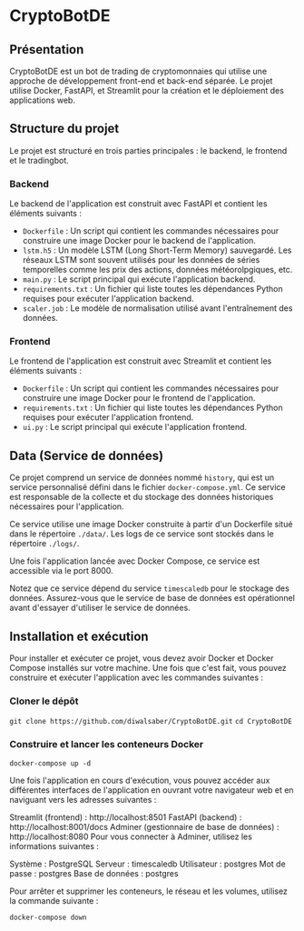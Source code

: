 # CryptoBotDE

## Présentation

CryptoBotDE est un bot de trading de cryptomonnaies qui utilise une approche de développement front-end et back-end séparée. Le projet utilise Docker, FastAPI, et Streamlit pour la création et le déploiement des applications web.

## Structure du projet

Le projet est structuré en trois parties principales : le backend, le frontend et le tradingbot.

### Backend

Le backend de l'application est construit avec FastAPI et contient les éléments suivants :

- `Dockerfile` : Un script qui contient les commandes nécessaires pour construire une image Docker pour le backend de l'application.
- `lstm.h5` : Un modèle LSTM (Long Short-Term Memory) sauvegardé. Les réseaux LSTM sont souvent utilisés pour les données de séries temporelles comme les prix des actions, données météorolpgiques, etc.
- `main.py` : Le script principal qui exécute l'application backend.
- `requirements.txt` : Un fichier qui liste toutes les dépendances Python requises pour exécuter l'application backend.
- `scaler.job` : Le modèle de normalisation utilisé avant l'entraînement des données.

### Frontend

Le frontend de l'application est construit avec Streamlit et contient les éléments suivants :

- `Dockerfile` : Un script qui contient les commandes nécessaires pour construire une image Docker pour le frontend de l'application.
- `requirements.txt` : Un fichier qui liste toutes les dépendances Python requises pour exécuter l'application frontend.
- `ui.py` : Le script principal qui exécute l'application frontend.

## Data (Service de données)

Ce projet comprend un service de données nommé `history`, qui est un service personnalisé défini dans le fichier `docker-compose.yml`. Ce service est responsable de la collecte et du stockage des données historiques nécessaires pour l'application.

Ce service utilise une image Docker construite à partir d'un Dockerfile situé dans le répertoire `./data/`. Les logs de ce service sont stockés dans le répertoire `./logs/`.

Une fois l'application lancée avec Docker Compose, ce service est accessible via le port 8000.

Notez que ce service dépend du service `timescaledb` pour le stockage des données. Assurez-vous que le service de base de données est opérationnel avant d'essayer d'utiliser le service de données.


## Installation et exécution

Pour installer et exécuter ce projet, vous devez avoir Docker et Docker Compose installés sur votre machine. Une fois que c'est fait, vous pouvez construire et exécuter l'application avec les commandes suivantes :

### Cloner le dépôt
`git clone https://github.com/diwalsaber/CryptoBotDE.git`
`cd CryptoBotDE`

### Construire et lancer les conteneurs Docker
`docker-compose up -d`

Une fois l'application en cours d'exécution, vous pouvez accéder aux différentes interfaces de l'application en ouvrant votre navigateur web et en naviguant vers les adresses suivantes :

Streamlit (frontend) : http://localhost:8501
FastAPI (backend) : http://localhost:8001/docs
Adminer (gestionnaire de base de données) : http://localhost:8080
Pour vous connecter à Adminer, utilisez les informations suivantes :

Système : PostgreSQL
Serveur : timescaledb
Utilisateur : postgres
Mot de passe : postgres
Base de données : postgres

Pour arrêter et supprimer les conteneurs, le réseau et les volumes, utilisez la commande suivante :

`docker-compose down`
